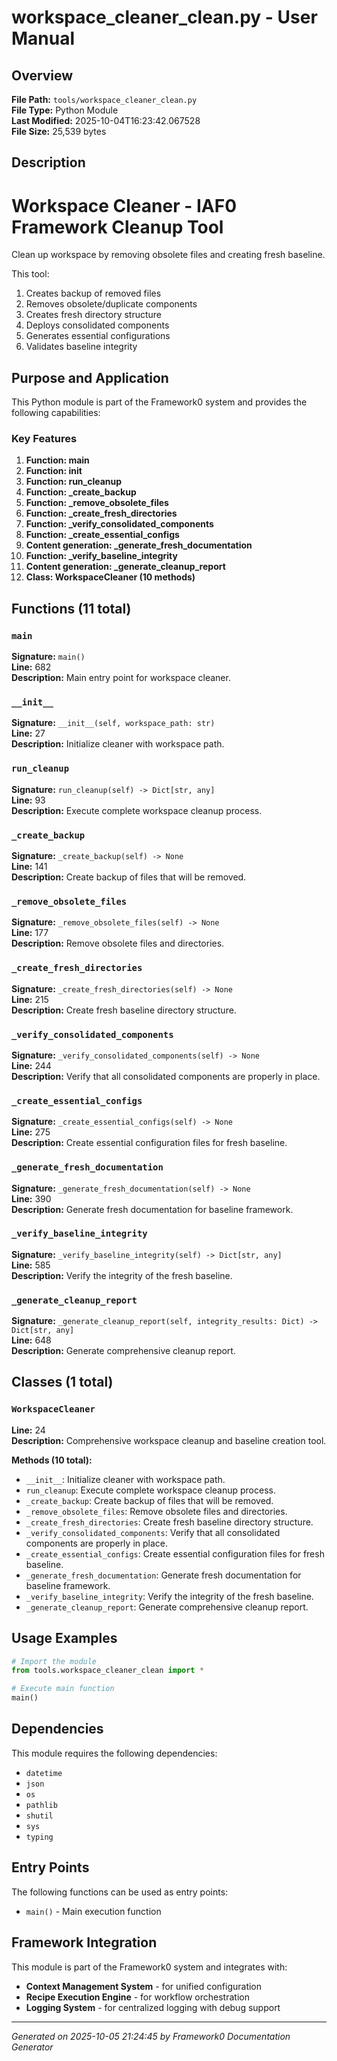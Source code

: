 # workspace_cleaner_clean.py - User Manual

## Overview
**File Path:** `tools/workspace_cleaner_clean.py`  
**File Type:** Python Module  
**Last Modified:** 2025-10-04T16:23:42.067528  
**File Size:** 25,539 bytes  

## Description
Workspace Cleaner - IAF0 Framework Cleanup Tool
==============================================================================
Clean up workspace by removing obsolete files and creating fresh baseline.

This tool:
1. Creates backup of removed files
2. Removes obsolete/duplicate components  
3. Creates fresh directory structure
4. Deploys consolidated components
5. Generates essential configurations
6. Validates baseline integrity

## Purpose and Application
This Python module is part of the Framework0 system and provides the following capabilities:

### Key Features
1. **Function: main**
2. **Function: __init__**
3. **Function: run_cleanup**
4. **Function: _create_backup**
5. **Function: _remove_obsolete_files**
6. **Function: _create_fresh_directories**
7. **Function: _verify_consolidated_components**
8. **Function: _create_essential_configs**
9. **Content generation: _generate_fresh_documentation**
10. **Function: _verify_baseline_integrity**
11. **Content generation: _generate_cleanup_report**
12. **Class: WorkspaceCleaner (10 methods)**

## Functions (11 total)

### `main`

**Signature:** `main()`  
**Line:** 682  
**Description:** Main entry point for workspace cleaner.

### `__init__`

**Signature:** `__init__(self, workspace_path: str)`  
**Line:** 27  
**Description:** Initialize cleaner with workspace path.

### `run_cleanup`

**Signature:** `run_cleanup(self) -> Dict[str, any]`  
**Line:** 93  
**Description:** Execute complete workspace cleanup process.

### `_create_backup`

**Signature:** `_create_backup(self) -> None`  
**Line:** 141  
**Description:** Create backup of files that will be removed.

### `_remove_obsolete_files`

**Signature:** `_remove_obsolete_files(self) -> None`  
**Line:** 177  
**Description:** Remove obsolete files and directories.

### `_create_fresh_directories`

**Signature:** `_create_fresh_directories(self) -> None`  
**Line:** 215  
**Description:** Create fresh baseline directory structure.

### `_verify_consolidated_components`

**Signature:** `_verify_consolidated_components(self) -> None`  
**Line:** 244  
**Description:** Verify that all consolidated components are properly in place.

### `_create_essential_configs`

**Signature:** `_create_essential_configs(self) -> None`  
**Line:** 275  
**Description:** Create essential configuration files for fresh baseline.

### `_generate_fresh_documentation`

**Signature:** `_generate_fresh_documentation(self) -> None`  
**Line:** 390  
**Description:** Generate fresh documentation for baseline framework.

### `_verify_baseline_integrity`

**Signature:** `_verify_baseline_integrity(self) -> Dict[str, any]`  
**Line:** 585  
**Description:** Verify the integrity of the fresh baseline.

### `_generate_cleanup_report`

**Signature:** `_generate_cleanup_report(self, integrity_results: Dict) -> Dict[str, any]`  
**Line:** 648  
**Description:** Generate comprehensive cleanup report.


## Classes (1 total)

### `WorkspaceCleaner`

**Line:** 24  
**Description:** Comprehensive workspace cleanup and baseline creation tool.

**Methods (10 total):**
- `__init__`: Initialize cleaner with workspace path.
- `run_cleanup`: Execute complete workspace cleanup process.
- `_create_backup`: Create backup of files that will be removed.
- `_remove_obsolete_files`: Remove obsolete files and directories.
- `_create_fresh_directories`: Create fresh baseline directory structure.
- `_verify_consolidated_components`: Verify that all consolidated components are properly in place.
- `_create_essential_configs`: Create essential configuration files for fresh baseline.
- `_generate_fresh_documentation`: Generate fresh documentation for baseline framework.
- `_verify_baseline_integrity`: Verify the integrity of the fresh baseline.
- `_generate_cleanup_report`: Generate comprehensive cleanup report.


## Usage Examples

```python
# Import the module
from tools.workspace_cleaner_clean import *

# Execute main function
main()
```


## Dependencies

This module requires the following dependencies:

- `datetime`
- `json`
- `os`
- `pathlib`
- `shutil`
- `sys`
- `typing`


## Entry Points

The following functions can be used as entry points:

- `main()` - Main execution function


## Framework Integration

This module is part of the Framework0 system and integrates with:

- **Context Management System** - for unified configuration
- **Recipe Execution Engine** - for workflow orchestration
- **Logging System** - for centralized logging with debug support


---
*Generated on 2025-10-05 21:24:45 by Framework0 Documentation Generator*
